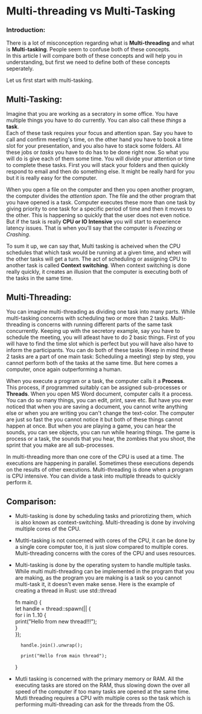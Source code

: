 # Multi-threading vs Multi-Tasking

### Introduction:

There is a lot of misconception regarding what is **Multi-threading** and what is **Multi-tasking**. People seem to confuse both of these concepts.  
In this article I will compare both of these concepts and will help you in understanding, but first we need to define both of these concepts seperately.  

Let us first start with multi-tasking.

## Multi-Tasking:

Imagine that you are working as a secratory in some office. You have multiple things you have to do currently. You can also call these *things* a **task**.  
Each of these task requires your focus and attention span. Say you have to call and confirm meeting's time, on the other hand you have to book a time slot for your presentation, and you also have to stack some folders. All these jobs or *tasks* you have to do has to be done right now. So what you will do is give each of them some time. You will divide your attention or time to complete these tasks. First you will stack your folders and then quickly respond to email and then do something else. It might be really hard for you but it is really easy for the computer.

When you open a file on the computer and then you open another program, the computer divides the *attention span*. The file and the other program that you have opened is a task. Computer executes these more than one task by giving priority to one task for a specific period of time and then it moves to the other. This is happening so quickly that the user does not even notice. But if the task is really **CPU or IO Intensive** you will start to experience latency issues. That is when you'll say that the computer is *Freezing* or *Crashing*.

To sum it up, we can say that, Multi tasking is acheived when the CPU schedules that which task would be running at a given time, and when will the other tasks will get a turn. The act of scheduling or assigning CPU to another task is called **Context switching**. When context switching is done really quickly, it creates an illusion that the computer is executing both of the tasks in the same time.

## Multi-Threading:

You can imagine multi-threading as dividing one task into many parts. While multi-tasking concerns with scheduling two or more than 2 tasks. Multi-threading is concerns with running different parts of the same task concurrently. Keeping up with the secretory example, say you have to schedule the meeting, you will atleast have to do 2 basic things. First of you will have to find the time slot which is perfect but you will have also have to inform the participants. You can do both of these tasks (Keep in mind these 2 tasks are a part of one main task: Scheduling a meeting) step by step, you cannot perform both of the tasks at the same time. But here comes a computer, once again outperforming a human.

When you execute a program or a task, the computer calls it a **Process**. This process, if programmed suitably can be assigned sub-processes or **Threads**. When you open MS Word document, computer calls it a process. You can do so many things, you can edit, print, save etc. But have you ever noticed that when you are saving a document, you cannot write anything else or when you are writing you can't change the text-color. The computer are just so fast the you cannot notice it but both of these things cannot happen at once. But when you are playing a game, you can hear the sounds, you can see objects, you can run while hearing things. The game is process or a task, the sounds that you hear, the zombies that you shoot, the sprint that you make are all sub-processes.

In multi-threading more than one core of the CPU is used at a time. The executions are happening in parallel. Sometimes these executions depends on the results of other executions. Multi-threading is done when a program is CPU intensive. You can divide a task into multiple threads to quickly perform it.

## Comparison:

* Multi-tasking is done by scheduling tasks and priorotizing them, which is also known as context-switching. Multi-threading is done by involving multiple cores of the CPU.

* Mutlti-tasking is not concerned with cores of the CPU, it can be done by a single core computer too, it is just slow compared to multiple cores. Multi-threading concerns with the cores of the CPU and uses resources.

* Multi-tasking is done by the operating system to handle multiple tasks. While multi multi-threading can be implemented in the program that you are making, as the program you are making is a task so you cannot multi-task it, it doesn't even make sense. Here is the example of creating a thread in Rust:
    use std::thread

    fn main() {  
        let handle = thread::spawn(|| {  
            for i in 1..10 {  
                print("Hello from new thread!!!");  
            }  
        });  

        handle.join().unwrap();  

        print("Hello from main thread");  
    }

* Mutli tasking is concerned with the primary memory or RAM. All the executing tasks are stored on the RAM, thus slowing down the over all speed of the computer if too many tasks are opened at the same time. Mutli threading requires a CPU with multiple cores so the task which is performing multi-threading can ask for the threads from the OS.
